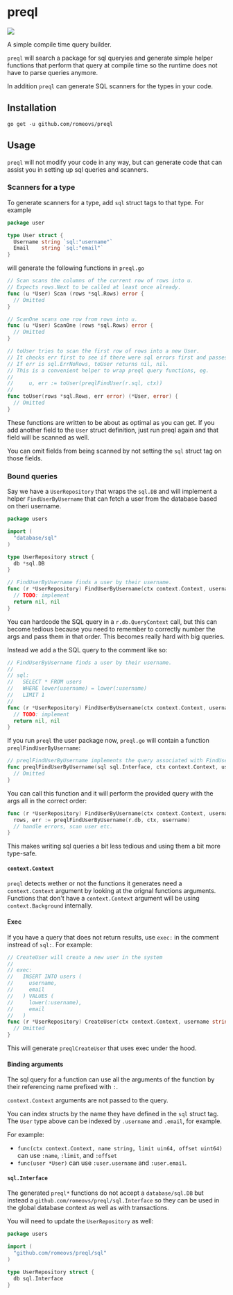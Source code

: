 # preql

[![](http://img.shields.io/badge/godoc-reference-5272B4.svg?style=flat-square)](https://godoc.org/github.com/romeovs/preql)

A simple compile time query builder.

`preql` will search a package for sql queryies and generate simple helper
functions that perform that query at compile time so the runtime does not have
to parse queries anymore.

In addition `preql` can generate SQL scanners for the types in your code.

## Installation
```
go get -u github.com/romeovs/preql
```

## Usage

`preql` will not modify your code in any way, but can generate code that can
assist you in setting up sql queries and scanners.

### Scanners for a type

To generate scanners for a type, add `sql` struct tags to that type. For
example

```go
package user

type User struct {
  Username string `sql:"username"`
  Email    string `sql:"email"`
}
```

will generate the following functions in `preql.go`

```go
// Scan scans the columns of the current row of rows into u.
// Expects rows.Next to be called at least once already.
func (u *User) Scan (rows *sql.Rows) error {
  // Omitted
}

// ScanOne scans one row from rows into u.
func (u *User) ScanOne (rows *sql.Rows) error {
  // Omitted
}

// toUser tries to scan the first row of rows into a new User.
// It checks err first to see if there were sql errors first and passes on the error.
// If err is sql.ErrNoRows, toUser returns nil, nil.
// This is a convenient helper to wrap preql query functions, eg.
//
//     u, err := toUser(preqlFindUser(r.sql, ctx))
//
func toUser(rows *sql.Rows, err error) (*User, error) {
  // Omitted
}
```

These functions are written to be about as optimal as you can get. If you add
another field to the `User` struct definition, just run preql again and that
field will be scanned as well.

You can omit fields from being scanned by not setting the `sql` struct tag
on those fields.

### Bound queries

Say we have a `UserRepository` that wraps the `sql.DB` and will implement a
helper `FindUserByUsername` that can fetch a user from the database based on
theri username.

```go
package users

import (
  "database/sql"
)

type UserRepository struct {
  db *sql.DB
}

// FindUserByUsername finds a user by their username.
func (r *UserRepository) FindUserByUsername(ctx context.Context, username string) (*User, error) {
  // TODO: implement
  return nil, nil
}
```

You can hardcode the SQL query in a `r.db.QueryContext` call,
but this can become tedious because you need to remember to correctly number the
args and pass them in that order. This becomes really hard with big queries.

Instead we add a the SQL query to the comment like so:

```go
// FindUserByUsername finds a user by their username.
//
// sql:
//   SELECT * FROM users
//   WHERE lower(username) = lower(:username)
//   LIMIT 1
//
func (r *UserRepository) FindUserByUsername(ctx context.Context, username string) (*User, error) {
  // TODO: implement
  return nil, nil
}
```

If you run `preql` the user package now, `preql.go` will contain a function
`preqlFindUserByUsername`:

```go
// preqlFindUserByUsername implements the query associated with FindUserByUsername in it's doc comment.
func preqlFindUserByUsername(sql sql.Interface, ctx context.Context, username string) (*sql.Rows, error) {
  // Omitted
}
```

You can call this function and it will perform the provided query with the args
all in the correct order:

```go
func (r *UserRepository) FindUserByUsername(ctx context.Context, username string) (*User, error) {
  rows, err := preqlFindUserByUsername(r.db, ctx, username)
  // handle errors, scan user etc.
}
```

This makes writing sql queries a bit less tedious and using them a bit more
type-safe.

#### `context.Context`

`preql` detects wether or not the functions it generates need a
`context.Context` argument by looking at the orignal functions arguments.
Functions that don't have a `context.Context` argument will be using
`context.Background` internally.

#### Exec 
If you have a query that does not return results, use `exec:` in the comment
instread of `sql:`. For example:

```go
// CreateUser will create a new user in the system
//
// exec:
//   INSERT INTO users (
//     username,
//     email
//   ) VALUES (
//     lower(:username),
//     email
//   )
func (r *UserRepository) CreateUser(ctx context.Context, username string, email string) error {
  // Omitted
}
```

This will generate `preqlCreateUser` that uses exec under the hood.


#### Binding arguments

The sql query for a function can use all the arguments of the function
by their referencing name prefixed with `:`.

`context.Context` arguments are not passed to the query.

You can index structs by the name they have defined in the `sql` struct tag.
The `User` type above can be indexed by `.username` and `.email`, for example.

For example:
- `func(ctx context.Context, name string, limit uin64, offset uint64)` can use
  `:name`, `:limit`, and `:offset`
- `func(user *User)` can use `:user.username` and `:user.email`.


#### `sql.Interface`

The generated `preql*` functions do not accept a `database/sql.DB` but instead a
`github.com/romeovs/preql/sql.Interface` so they can be used in the global
database context as well as with transactions.

You will need to update the `UserRepository` as well:

```go
package users

import (
  "github.com/romeovs/preql/sql"
)

type UserRepository struct {
  db sql.Interface
}
```
